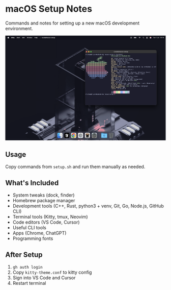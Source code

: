 # macOS Setup Notes

Commands and notes for setting up a new macOS development environment.

![screenshot](screenshot.png)

## Usage

Copy commands from `setup.sh` and run them manually as needed.

## What's Included

- System tweaks (dock, finder)
- Homebrew package manager
- Development tools (C++, Rust, python3 + venv, Git, Go, Node.js, GitHub CLI)
- Terminal tools (Kitty, tmux, Neovim)
- Code editors (VS Code, Cursor)
- Useful CLI tools
- Apps (Chrome, ChatGPT)
- Programming fonts

## After Setup

1. `gh auth login`
2. Copy `kitty-theme.conf` to kitty config
3. Sign into VS Code and Cursor
4. Restart terminal 
